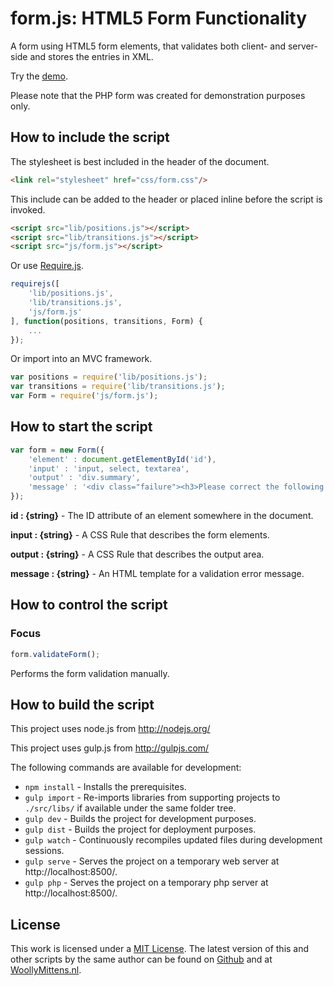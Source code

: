 # form.js: HTML5 Form Functionality

A form using HTML5 form elements, that validates both client- and server-side and stores the entries in XML.

Try the <a href="http://www.woollymittens.nl/default.php?url=useful-form">demo</a>.

Please note that the PHP form was created for demonstration purposes only.

## How to include the script

The stylesheet is best included in the header of the document.

```html
<link rel="stylesheet" href="css/form.css"/>
```

This include can be added to the header or placed inline before the script is invoked.

```html
<script src="lib/positions.js"></script>
<script src="lib/transitions.js"></script>
<script src="js/form.js"></script>
```

Or use [Require.js](https://requirejs.org/).

```js
requirejs([
	'lib/positions.js',
	'lib/transitions.js',
	'js/form.js'
], function(positions, transitions, Form) {
	...
});
```

Or import into an MVC framework.

```js
var positions = require('lib/positions.js');
var transitions = require('lib/transitions.js');
var Form = require('js/form.js');
```

## How to start the script

```javascript
var form = new Form({
	'element' : document.getElementById('id'),
	'input' : 'input, select, textarea',
	'output' : 'div.summary',
	'message' : '<div class="failure"><h3>Please correct the following problem(s):</h3>{0}</div>'
});
```

**id : {string}** - The ID attribute of an element somewhere in the document.

**input : {string}** - A CSS Rule that describes the form elements.

**output : {string}** - A CSS Rule that describes the output area.

**message : {string}** - An HTML template for a validation error message.

## How to control the script

### Focus

```javascript
form.validateForm();
```

Performs the form validation manually.

## How to build the script

This project uses node.js from http://nodejs.org/

This project uses gulp.js from http://gulpjs.com/

The following commands are available for development:
+ `npm install` - Installs the prerequisites.
+ `gulp import` - Re-imports libraries from supporting projects to `./src/libs/` if available under the same folder tree.
+ `gulp dev` - Builds the project for development purposes.
+ `gulp dist` - Builds the project for deployment purposes.
+ `gulp watch` - Continuously recompiles updated files during development sessions.
+ `gulp serve` - Serves the project on a temporary web server at http://localhost:8500/.
+ `gulp php` - Serves the project on a temporary php server at http://localhost:8500/.

## License

This work is licensed under a [MIT License](https://opensource.org/licenses/MIT). The latest version of this and other scripts by the same author can be found on [Github](https://github.com/WoollyMittens) and at [WoollyMittens.nl](https://www.woollymittens.nl/).
